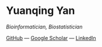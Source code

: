 Yuanqing Yan
=============

*Bioinformatician, Biostatistician*

[GitHub](https://yuanqing-yan.github.io/yuanqing)
— [Google Scholar](https://scholar.google.com/citations?user=ykAmIWEAAAAJ&hl=en)
— [LinkedIn](https://www.linkedin.com/in/yuanqing-youngking-yan-21029336/)
